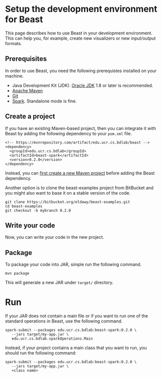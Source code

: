 # Setup the development environment for Beast

This page describes how to use Beast in your development environment.
This can help you, for example, create new visualizers or new input/output formats.

## Prerequisites

In order to use Beast, you need the following prerequistes installed on your machine.

* Java Development Kit (JDK). [Oracle JDK](https://www.oracle.com/technetwork/java/javase/downloads/index.html) 1.8 or later is recommended.
* [Apache Maven](https://maven.apache.org/)
* [Git](https://git-scm.com/)
* [Spark](https://spark.apache.org). Standalone mode is fine.

## Create a project

If you have an existing Maven-based project, then you can integrate it with Beast by
adding the following dependency to your `pom.xml` file.

    <!-- https://mvnrepository.com/artifact/edu.ucr.cs.bdlab/beast -->
    <dependency>
      <groupId>edu.ucr.cs.bdlab</groupId>
      <artifactId>beast-spark</artifactId>
      <version>0.2.0</version>
    </dependency>

Instead, you can [first create a new Maven project](https://maven.apache.org/guides/getting-started/index.html#How_do_I_make_my_first_Maven_project)
before adding the Beast dependency.

Another option is to clone the beast-examples project from BitBucket and
you might also want to base it on a stable version of the code.

    git clone https://bitbucket.org/eldawy/beast-examples.git
    cd beast-examples
    git checkout -b mybranch 0.2.0

## Write your code

Now, you can write your code in the new project.

## Package

To package your code into JAR, simple run the following command.

    mvn package

This will generate a new JAR under `target/` directory.

# Run

If your JAR does not contain a main file or if you want to run one of the standard
operations in Beast, use the following command.

    spark-submit --packages edu.ucr.cs.bdlab:beast-spark:0.2.0 \
       --jars target/my-app.jar \
       edu.ucr.cs.bdlab.sparkOperations.Main

Instead, if your project contains a main class that you want to run, you should run the following command:

    spark-submit --packages edu.ucr.cs.bdlab:beast-spark:0.2.0 \
       --jars target/my-app.jar \
       <class name>
